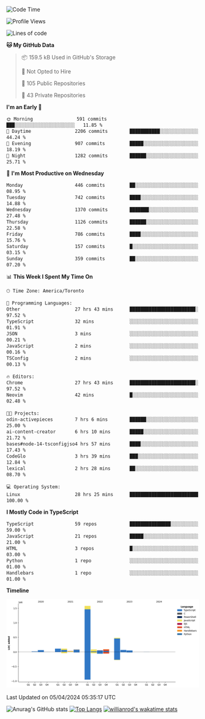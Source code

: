 <!--START_SECTION:waka-->
![Code Time](http://img.shields.io/badge/Code%20Time-1%2C385%20hrs%2018%20mins-blue)

![Profile Views](http://img.shields.io/badge/Profile%20Views-0-blue)

![Lines of code](https://img.shields.io/badge/From%20Hello%20World%20I%27ve%20Written-2.8%20million%20lines%20of%20code-blue)

**🐱 My GitHub Data** 

> 📦 159.5 kB Used in GitHub's Storage 
 > 
> 🚫 Not Opted to Hire
 > 
> 📜 105 Public Repositories 
 > 
> 🔑 43 Private Repositories 
 > 
**I'm an Early 🐤** 

```text
🌞 Morning                591 commits         ███░░░░░░░░░░░░░░░░░░░░░░   11.85 % 
🌆 Daytime                2206 commits        ███████████░░░░░░░░░░░░░░   44.24 % 
🌃 Evening                907 commits         █████░░░░░░░░░░░░░░░░░░░░   18.19 % 
🌙 Night                  1282 commits        ██████░░░░░░░░░░░░░░░░░░░   25.71 % 
```
📅 **I'm Most Productive on Wednesday** 

```text
Monday                   446 commits         ██░░░░░░░░░░░░░░░░░░░░░░░   08.95 % 
Tuesday                  742 commits         ████░░░░░░░░░░░░░░░░░░░░░   14.88 % 
Wednesday                1370 commits        ███████░░░░░░░░░░░░░░░░░░   27.48 % 
Thursday                 1126 commits        ██████░░░░░░░░░░░░░░░░░░░   22.58 % 
Friday                   786 commits         ████░░░░░░░░░░░░░░░░░░░░░   15.76 % 
Saturday                 157 commits         █░░░░░░░░░░░░░░░░░░░░░░░░   03.15 % 
Sunday                   359 commits         ██░░░░░░░░░░░░░░░░░░░░░░░   07.20 % 
```


📊 **This Week I Spent My Time On** 

```text
🕑︎ Time Zone: America/Toronto

💬 Programming Languages: 
Other                    27 hrs 43 mins      ████████████████████████░   97.52 % 
TypeScript               32 mins             ░░░░░░░░░░░░░░░░░░░░░░░░░   01.91 % 
JSON                     3 mins              ░░░░░░░░░░░░░░░░░░░░░░░░░   00.21 % 
JavaScript               2 mins              ░░░░░░░░░░░░░░░░░░░░░░░░░   00.16 % 
TSConfig                 2 mins              ░░░░░░░░░░░░░░░░░░░░░░░░░   00.13 % 

🔥 Editors: 
Chrome                   27 hrs 43 mins      ████████████████████████░   97.52 % 
Neovim                   42 mins             █░░░░░░░░░░░░░░░░░░░░░░░░   02.48 % 

🐱‍💻 Projects: 
odin-activepieces        7 hrs 6 mins        ██████░░░░░░░░░░░░░░░░░░░   25.00 % 
ai-content-creator       6 hrs 10 mins       █████░░░░░░░░░░░░░░░░░░░░   21.72 % 
bases#node-14-tsconfigjso4 hrs 57 mins       ████░░░░░░░░░░░░░░░░░░░░░   17.43 % 
CodeGlo                  3 hrs 39 mins       ███░░░░░░░░░░░░░░░░░░░░░░   12.84 % 
lexical                  2 hrs 28 mins       ██░░░░░░░░░░░░░░░░░░░░░░░   08.70 % 

💻 Operating System: 
Linux                    28 hrs 25 mins      █████████████████████████   100.00 % 
```

**I Mostly Code in TypeScript** 

```text
TypeScript               59 repos            ███████████████░░░░░░░░░░   59.00 % 
JavaScript               21 repos            █████░░░░░░░░░░░░░░░░░░░░   21.00 % 
HTML                     3 repos             █░░░░░░░░░░░░░░░░░░░░░░░░   03.00 % 
Python                   1 repo              ░░░░░░░░░░░░░░░░░░░░░░░░░   01.00 % 
Handlebars               1 repo              ░░░░░░░░░░░░░░░░░░░░░░░░░   01.00 % 
```



**Timeline**

![Lines of Code chart](https://raw.githubusercontent.com/wise-introvert/wise-introvert/master/assets/bar_graph.png)


 Last Updated on 05/04/2024 05:35:17 UTC
<!--END_SECTION:waka-->

![Anurag's GitHub stats](https://github-readme-stats.vercel.app/api?username=wise-introvert&count_private=true&show_icons=true)
[![Top Langs](https://github-readme-stats.vercel.app/api/top-langs/?username=wise-introvert&langs_count=10)](https://github.com/anuraghazra/github-readme-stats)
[![willianrod's wakatime stats](https://github-readme-stats.vercel.app/api/wakatime?username=wiseintrovert)](https://github.com/anuraghazra/github-readme-stats)
